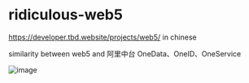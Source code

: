 # ridiculous-web5




https://developer.tbd.website/projects/web5/
in chinese


similarity between  web5 and 阿里中台
OneData、OneID、OneService


![image](https://user-images.githubusercontent.com/2363295/173199122-2200620a-83ec-492d-b505-ac4fc5f32da3.png)
